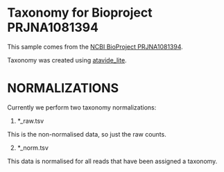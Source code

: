 # Taxonomy for Bioproject PRJNA1081394

This sample comes from the [NCBI BioProject PRJNA1081394](https://www.ncbi.nlm.nih.gov/bioproject/?term=PRJNA1081394).

Taxonomy was created using [atavide_lite](https://github.com/linsalrob/atavide_lite).



# NORMALIZATIONS

Currently we perform two taxonomy normalizations:

1. *_raw.tsv

This is the non-normalised data, so just the raw counts. 

2. *_norm.tsv

This data is normalised for all reads that have been assigned a taxonomy.
